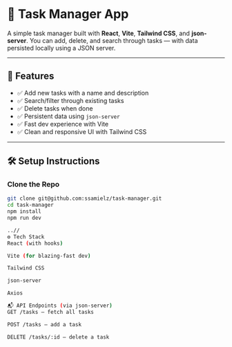 # 📝 Task Manager App

A simple task manager built with **React**, **Vite**, **Tailwind CSS**, and **json-server**. You can add, delete, and search through tasks — with data persisted locally using a JSON server.

---

## 🚀 Features

- ✅ Add new tasks with a name and description
- ✅ Search/filter through existing tasks
- ✅ Delete tasks when done
- ✅ Persistent data using `json-server`
- ✅ Fast dev experience with Vite
- ✅ Clean and responsive UI with Tailwind CSS

---
## 🛠️ Setup Instructions

### Clone the Repo

```bash
git clone git@github.com:ssamielz/task-manager.git
cd task-manager
npm install
npm run dev

..//
⚙️ Tech Stack
React (with hooks)

Vite (for blazing-fast dev)

Tailwind CSS

json-server

Axios

📬 API Endpoints (via json-server)
GET /tasks – fetch all tasks

POST /tasks – add a task

DELETE /tasks/:id – delete a task

